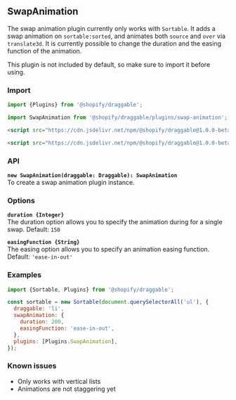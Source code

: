 ## SwapAnimation

The swap animation plugin currently only works with `Sortable`. It adds a swap animation on `sortable:sorted`,
and animates both `source` and `over` via `translate3d`. It is currently possible to change the duration and
the easing function of the animation.

This plugin is not included by default, so make sure to import it before using.

### Import

```js
import {Plugins} from '@shopify/draggable';
```

```js
import SwapAnimation from '@shopify/draggable/plugins/swap-animation';
```

```html
<script src="https://cdn.jsdelivr.net/npm/@shopify/draggable@1.0.0-beta.3/lib/plugins.js"></script>
```

```html
<script src="https://cdn.jsdelivr.net/npm/@shopify/draggable@1.0.0-beta.3/lib/plugins/swap-animation.js"></script>
```

### API

**`new SwapAnimation(draggable: Draggable): SwapAnimation`**  
To create a swap animation plugin instance.

### Options

**`duration {Integer}`**  
The duration option allows you to specify the animation during for a single swap. Default: `150`

**`easingFunction {String}`**  
The easing option allows you to specify an animation easing function. Default: `'ease-in-out'`

### Examples

```js
import {Sortable, Plugins} from '@shopify/draggable';

const sortable = new Sortable(document.querySelectorAll('ul'), {
  draggable: 'li',
  swapAnimation: {
    duration: 200,
    easingFunction: 'ease-in-out',
  },
  plugins: [Plugins.SwapAnimation],
});
```

### Known issues

- Only works with vertical lists
- Animations are not staggering yet
